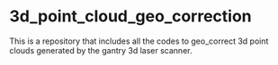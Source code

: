# 3d_point_cloud_geo_correction
This is a repository that includes all the codes to geo_correct 3d point clouds generated by the gantry 3d laser scanner.
